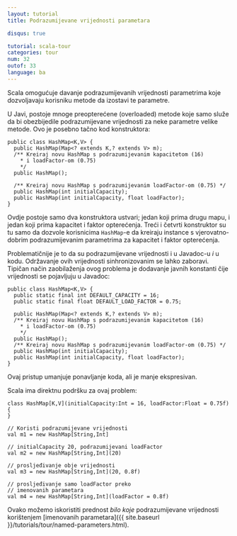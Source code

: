 ```yaml
---
layout: tutorial
title: Podrazumijevane vrijednosti parametara

disqus: true

tutorial: scala-tour
categories: tour
num: 32
outof: 33
language: ba
---
```


Scala omogućuje davanje podrazumijevanih vrijednosti parametrima koje dozvoljavaju korisniku metode da izostavi te parametre.

U Javi, postoje mnoge preopterećene (overloaded) metode koje samo služe da bi obezbijedile podrazumijevane vrijednosti za neke parametre velike metode.
Ovo je posebno tačno kod konstruktora:

    public class HashMap<K,V> {
      public HashMap(Map<? extends K,? extends V> m);	  
      /** Kreiraj novu HashMap s podrazumijevanim kapacitetom (16)
        * i loadFactor-om (0.75)
        */
      public HashMap();
	  
      /** Kreiraj novu HashMap s podrazumijevanim loadFactor-om (0.75) */
      public HashMap(int initialCapacity);
      public HashMap(int initialCapacity, float loadFactor);
    }

Ovdje postoje samo dva konstruktora ustvari; jedan koji prima drugu mapu, i jedan koji prima kapacitet i faktor opterećenja.
Treći i četvrti konstruktor su tu samo da dozvole korisnicima <code>HashMap</code>-e da kreiraju instance s vjerovatno-dobrim podrazumijevanim parametrima
za kapacitet i faktor opterećenja.

Problematičnije je to da su podrazumijevane vrijednosti i u Javadoc-u *i* u kodu.
Održavanje ovih vrijednosti sinhronizovanim se lahko zaboravi.
Tipičan način zaobilaženja ovog problema je dodavanje javnih konstanti čije vrijednosti se pojavljuju u Javadoc:

    public class HashMap<K,V> {
      public static final int DEFAULT_CAPACITY = 16;
      public static final float DEFAULT_LOAD_FACTOR = 0.75;

      public HashMap(Map<? extends K,? extends V> m);
      /** Kreiraj novu HashMap s podrazumijevanim kapacitetom (16)
        * i loadFactor-om (0.75)
        */
      public HashMap();
      /** Kreiraj novu HashMap s podrazumijevanim loadFactor-om (0.75) */
      public HashMap(int initialCapacity);
      public HashMap(int initialCapacity, float loadFactor);
    }

Ovaj pristup umanjuje ponavljanje koda, ali je manje ekspresivan.

Scala ima direktnu podršku za ovaj problem:

    class HashMap[K,V](initialCapacity:Int = 16, loadFactor:Float = 0.75f) {
    }

    // Koristi podrazumijevane vrijednosti
    val m1 = new HashMap[String,Int]

    // initialCapacity 20, podrazumijevani loadFactor
    val m2 = new HashMap[String,Int](20)

    // prosljeđivanje obje vrijednosti
    val m3 = new HashMap[String,Int](20, 0.8f)

    // prosljeđivanje samo loadFactor preko
    // imenovanih parametara
    val m4 = new HashMap[String,Int](loadFactor = 0.8f)

Ovako možemo iskoristiti prednost *bilo koje* podrazumijevane vrijednosti korištenjem [imenovanih parametara]({{ site.baseurl }}/tutorials/tour/named-parameters.html).

